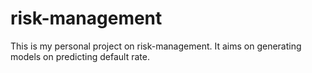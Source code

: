 # risk-management
This is my personal project on risk-management. It aims on generating models on predicting default rate.

